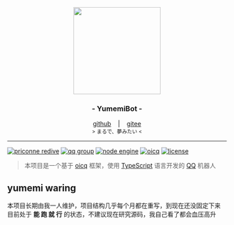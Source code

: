 <div align="center">
    <img src="https://docs.littlemaple.club/public/images/avatar/yumemi.png" width="200"/>
    <h3>
        - YumemiBot -
    </h3>
    <span>
        <a href="https://github.com/dcyuki/yumemi_bot" target="_blank">github</a>
    </span> 
    &nbsp;&nbsp; | &nbsp;&nbsp;
    <span>
        <a href="https://gitee.com/dc_yuki/yumemi_bot" target="_blank">gitee</a>
    </span> <br />
    <small> &gt; まるで、夢みたい &lt; </small> <br />
</div>

*****

[![priconne redive](https://img.shields.io/badge/%E3%83%97%E3%83%AA%E3%83%B3%E3%82%BB%E3%82%B9%E3%82%B3%E3%83%8D%E3%82%AF%E3%83%88-Re%3ADive-white?style=social&logo=data:image/png;base64,iVBORw0KGgoAAAANSUhEUgAAACAAAAAgCAMAAABEpIrGAAAABGdBTUEAALGPC%2FxhBQAAACBjSFJNAAB6JgAAgIQAAPoAAACA6AAAdTAAAOpgAAA6mAAAF3CculE8AAABSlBMVEX%2F%2F%2F%2F1UpH1UpH1UpH1UpH1UpH1UpH1UpH1UpH1UpH1UpH1UpH1UpH1UpH1UpH1UpH1UpH1UpH1UpH1UpH1UpH1UpH1UpH1UpH1UpH1UpH1UpH1UpH1UpH1UpH1UpH1UpH1UpH1UpH1UpH1UpH1UpH1UpH1UpH1UpH1UpH1UpH1UpH1UpH1UpH1UpH1UpH1UpH1UpH1UpH1UpH1UpH1UpH1UpH1UpH1UpH1UpH1UpH1UpH1UpH1UpH1UpH1UpH1UpH1UpH1UpH1UpH1UpH1UpH1UpH1UpH1UpH1UpH1UpH1UpH1UpH1UpH1UpH1UpH1UpH1UpH1UpH1UpH1UpH1UpH1UpH1UpH1UpH1UpH1UpH1UpH1UpH1UpH1UpH1UpH1UpH1UpH1UpH1UpH1UpH1UpH1UpH1UpH1UpH1UpH1UpH1UpH1UpH1UpH%2F%2F%2F%2BQAc1iAAAAbHRSTlMAAAtOkbLJzLeYWxYQjev3oyLq%2BnqLtImwT4QF%2BKlKQ44rirqMyAF0KSFGeJKAoUEg8LOivbE1gxMEb1OP1cE9FREGGOPCNxQS5JwcB2x52JedhlItmYLAdSytDDMuZaXLxZaq%2Fj4fcKvZzX%2BVYCqxAAAAAWJLR0QAiAUdSAAAAAd0SU1FB%2BUHAgwRA1G%2Bv8QAAAFESURBVDjLY2CgC2CEAiZmFlY2dg5OLm6YCIoCHl6%2BHCjgFxDEVMAllIMEhEXQFYjmoAExVAXiORhAAlmBZA4WIIVQIC0DE5SVk1eAq1CEK1CCCSmDLFaB8VRhCtSEYULqIAUacCM0oQq04CKsIAXaCFdAFehAuBy6ejL6jIwGhka6xhARE6gCU7i3zMwtLK2sgQwbsJAtVIEdmGcPDjsHRycQ5QwWcoEqcAXz3MAKHN3BlAdYyBOqQAzM8wKKe2s7%2BPiCVPqBhfyhCgIgTgq0DuILZmQMEQq1DoOIhEMVMMP95QoyHh5sObxQBT5wkQiQgkg4NwQW1IEwkSiUgPKHx0U0XE9gTKwunOOGiO44bNHthZxg4jHlE1CTXCC6fKITWqKNQJVPwkz2GskpiPBIxZIvGBnT0jNUMzOzJLIV0TIOjQEAe%2FGzgoDvmDIAAAAldEVYdGRhdGU6Y3JlYXRlADIwMjEtMDctMDJUMTI6MTc6MDMrMDM6MDArdontAAAAJXRFWHRkYXRlOm1vZGlmeQAyMDIxLTA3LTAyVDEyOjE3OjAzKzAzOjAwWisxUQAAAABJRU5ErkJggg%3D%3D)](https://priconne-redive.jp/)
[![qq group](https://img.shields.io/badge/qq-1030982964-white?style=social&logo=TencentQQ&logoColor=000000)](https://jq.qq.com/?_wv=1027&k=3hcWCnhq)
[![node engine](https://img.shields.io/badge/node-%3E%3D12.16-white?style=social&logo=Node.js)](https://nodejs.org)
[![oicq](https://img.shields.io/badge/oicq-%3E%3D1.17.3-white?style=social&logo=JavaScript)](https://github.com/takayama-lily/oicq)
[![license](https://img.shields.io/badge/license-GPL--3.0-white?style=social&logo=GNUPrivacyGuard)](https://spdx.org/licenses/GPL-3.0-or-later)

> 本项目是一个基于 [oicq](https://github.com/takayama-lily/oicq) 框架，使用 [TypeScript](https://www.typescriptlang.org/) 语言开发的 [QQ](https://im.qq.com/) 机器人

## yumemi waring
本项目长期由我一人维护，项目结构几乎每个月都在重写，到现在还没固定下来  
目前处于 **能 跑 就 行** 的状态，不建议现在研究源码，我自己看了都会血压高升